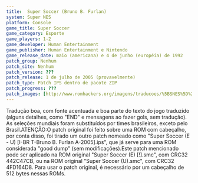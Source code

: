 ```yaml
---
title:  Super Soccer (Bruno B. Furlan)
system: Super NES
platform: Console
game_title: Super Soccer
game_category: Esporte
game_players: 1-2
game_developer: Human Entertainment
game_publisher: Human Entertainment e Nintendo
game_release_date: maio (americana) e 4 de junho (européia) de 1992
patch_group: Nenhum
patch_site: Nenhum
patch_version: ???
patch_release: 1 de julho de 2005 (provavelmente)
patch_type: Patch IPS dentro de pacote ZIP
patch_progress: ???
patch_images: [http://www.romhackers.org/imagens/traducoes/%5BSNES%5D%20Super%20Soccer%20-%20Bruno%20B.%20Furlan%20-%201.png,http://www.romhackers.org/imagens/traducoes/%5BSNES%5D%20Super%20Soccer%20-%20Bruno%20B.%20Furlan%20-%202.png,http://www.romhackers.org/imagens/traducoes/%5BSNES%5D%20Super%20Soccer%20-%20Bruno%20B.%20Furlan%20-%203.png]
---
```

Tradução boa, com fonte acentuada e boa parte do texto do jogo traduzido (alguns detalhes, como "END" e mensagens ao fazer gols, sem tradução). As seleções mundiais foram substituídos por times brasileiros, exceto pelo Brasil.ATENÇÃO:O patch original foi feito sobre uma ROM com cabeçalho, por conta disso, foi tirado um outro patch nomeado como "Super Soccer (E - U) [I-BR T-Bruno B. Furlan A-2005].ips", que já serve para uma ROM considerada "good dump" (sem modificações).Este patch mencionado pode ser aplicado na ROM original "Super Soccer (E) [!].smc", com CRC32 442C47CB, ou na ROM original "Super Soccer (U).smc", com CRC32 4FD164D8. Para usar o patch original, é necessário por um cabeçalho de 512 bytes nessas ROMs.